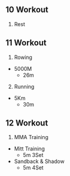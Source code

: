 ## 10 Workout
1. Rest
## 11 Workout
1. Rowing
  * 5000M
    - 26m
2. Running
  * 5Km
    - 30m
## 12 Workout
1. MMA Training
  * Mitt Training
    - 5m 3Set
  * Sandback & Shadow
    - 5m 4Set
